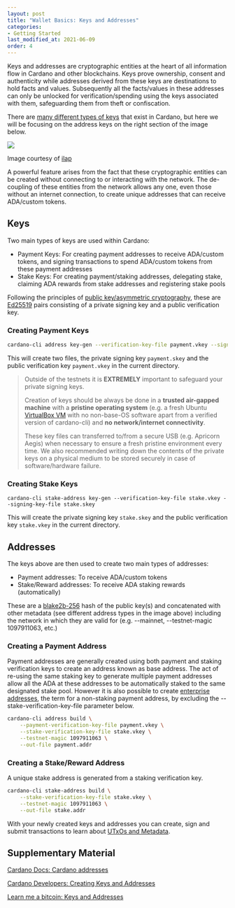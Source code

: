 ```yaml
---
layout: post
title: "Wallet Basics: Keys and Addresses"
categories:
- Getting Started
last_modified_at: 2021-06-09
order: 4
---
```


Keys and addresses are cryptographic entities at the heart of all information flow in Cardano and other blockchains. 
Keys prove ownership, consent and authenticity
while addresses derived from these keys are destinations to hold facts
and values. Subsequently all the facts/values in these addresses 
can only be unlocked for verification/spending using the keys associated with them, safeguarding them from theft or confiscation.

There are [many different types of keys](https://cips.cardano.org/cips/cip5/) that exist in Cardano, but here we will be focusing on the address keys on the right section of the
image below.

![](https://github.com/ilap/ShelleyStuffs/raw/master/images/ShelleyKeyAndAddresses.png)

Image courtesy of [ilap](https://github.com/ilap)

A powerful feature arises from the fact that these cryptographic
entities can be created without connecting to or interacting with the network. The de-coupling of these entities from the network
allows any one, even those without an internet connection, to create
unique addresses that can receive ADA/custom tokens. 

## Keys

Two main types of keys are used within Cardano:

- Payment Keys: For creating payment addresses to receive ADA/custom tokens, and signing transactions
  to spend ADA/custom tokens from these payment addresses
- Stake Keys: For creating payment/staking addresses, delegating
  stake, claiming ADA rewards from stake addresses and registering
  stake pools

Following the principles of [public key/asymmetric cryptography](https://www.blockchain-council.org/blockchain/how-does-blockchain-use-public-key-cryptography/), these are [Ed25519](https://en.wikipedia.org/wiki/EdDSA#Ed25519) pairs
consisting of a private signing key and a public verification key. 

### Creating Payment Keys

```bash
cardano-cli address key-gen --verification-key-file payment.vkey --signing-key-file payment.skey
```

This will create two files, the private signing key `payment.skey` and the
public verification key `payment.vkey` in the current directory.

<blockquote class="media notice notice-danger"><i class="icon_ribbon_alt"></i><div markdown="1">

Outside of the testnets it is **EXTREMELY** important to safeguard
your private signing keys.

Creation of keys should be always be done in a **trusted air-gapped
machine** with a **pristine operating system** (e.g. a fresh Ubuntu
[VirtualBox VM](https://www.virtualbox.org/wiki/Downloads) with no
non-base-OS software apart from a verified version of cardano-cli) and
**no network/internet connectivity**. <!-- Signing transactions should
also be done in the air-gapped machine containing the private keys
where signed transactions can then be transferred out via a secure
USB. At no point should the signing keys be transferred to another
machine that is not air-gapped. -->

These key files can transferred to/from a secure USB (e.g. Apricorn
Aegis) when necessary to ensure a fresh pristine environment every
time. We also recommended writing down the contents of the private
keys on a physical medium to be stored securely in case of
software/hardware failure.

</div></blockquote>

### Creating Stake Keys

```
cardano-cli stake-address key-gen --verification-key-file stake.vkey --signing-key-file stake.skey
```

This will create the private signing key `stake.skey` and the public
verification key `stake.vkey` in the current directory.

## Addresses

The keys above are then used to create two main types of addresses:

- Payment addresses: To receive ADA/custom tokens
- Stake/Reward addresses: To receive ADA staking rewards (automatically)

These are a [blake2b-256](https://en.wikipedia.org/wiki/BLAKE_(hash_function)#BLAKE2)
hash of the public key(s) and concatenated with other metadata (see
different address types in the image above) including the network in
which they are valid for (e.g. --mainnet, --testnet-magic 1097911063,
etc.)

### Creating a Payment Address

Payment addresses are generally created using both payment and staking
verification keys to create an address known as base address. The act of
re-using the same staking key to generate multiple payment addresses
allow all the ADA at these addresses to be automatically staked to the
same designated stake pool. However it is also possible to create
[enterprise
addresses](https://docs.cardano.org/en/latest/learn/types-addresses.html#enterprise-addresses),
the term for a non-staking payment address, by excluding the
--stake-verification-key-file parameter below.

```bash
cardano-cli address build \
    --payment-verification-key-file payment.vkey \
    --stake-verification-key-file stake.vkey \
    --testnet-magic 1097911063 \
    --out-file payment.addr
```

### Creating a Stake/Reward Address

A unique stake address is generated from a staking verification key.

```bash
cardano-cli stake-address build \
    --stake-verification-key-file stake.vkey \
    --testnet-magic 1097911063 \
    --out-file stake.addr
```

With your newly created keys and addresses you can create, sign and
submit transactions to learn about [UTxOs and Metadata](https://learn.lovelace.academy/getting-started/transactions-utxo-and-metadata/).

## Supplementary Material
[Cardano Docs: Cardano addresses](https://docs.cardano.org/core-concepts/cardano-addresses)

[Cardano Developers: Creating Keys and Addresses](https://developers.cardano.org/docs/stake-pool-course/handbook/keys-addresses/)

[Learn me a bitcoin: Keys and Addresses](https://learnmeabitcoin.com/beginners/keys_addresses)


